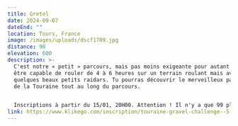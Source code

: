 ```yaml
---
title: Gretel
date: 2024-09-07
dateEnd: ""
location: Tours, France
image: /images/uploads/dscf1709.jpg
distance: 90
elevation: 600
description: >-
  C'est notre « petit » parcours, mais pas moins exigeante pour autant ! Tu dois
  être capable de rouler de 4 à 6 heures sur un terrain roulant mais avec
  quelques beaux petits raidars. Tu pourras découvrir le merveilleux patrimoine
  de la Touraine tout au long du parcours.


  Inscriptions à partir du 15/01, 20H00. Attention ! Il n'y a que 99 places au total...
link: https://www.klikego.com/inscription/touraine-gravel-challenge--5-2024/cyclo/vtt/1591316274595-10
---
```

